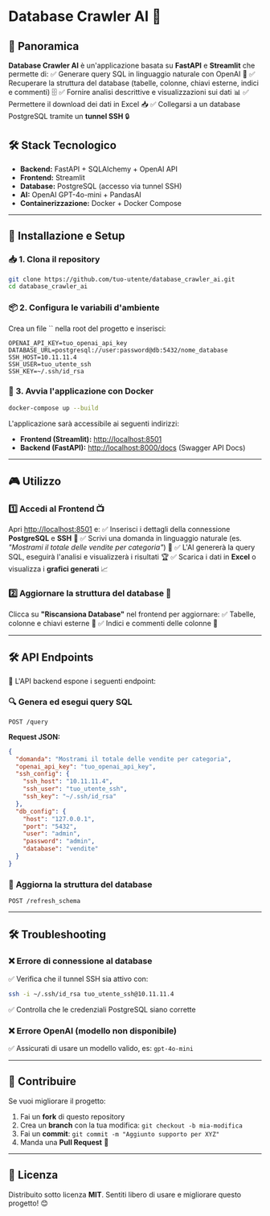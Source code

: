 # Database Crawler AI 🚀

## 📌 Panoramica

**Database Crawler AI** è un'applicazione basata su **FastAPI** e **Streamlit** che permette di: ✅ Generare query SQL in linguaggio naturale con OpenAI 🎯 ✅ Recuperare la struttura del database (tabelle, colonne, chiavi esterne, indici e commenti) 🗄️ ✅ Fornire analisi descrittive e visualizzazioni sui dati 📊 ✅ Permettere il download dei dati in Excel 📥 ✅ Collegarsi a un database PostgreSQL tramite un **tunnel SSH** 🔒

## 🛠️ Stack Tecnologico

- **Backend:** FastAPI + SQLAlchemy + OpenAI API
- **Frontend:** Streamlit
- **Database:** PostgreSQL (accesso via tunnel SSH)
- **AI:** OpenAI GPT-4o-mini + PandasAI
- **Containerizzazione:** Docker + Docker Compose

---

## 🚀 Installazione e Setup

### 📥 1. Clona il repository

```bash
git clone https://github.com/tuo-utente/database_crawler_ai.git
cd database_crawler_ai
```

### 📦 2. Configura le variabili d'ambiente

Crea un file `` nella root del progetto e inserisci:

```env
OPENAI_API_KEY=tuo_openai_api_key
DATABASE_URL=postgresql://user:password@db:5432/nome_database
SSH_HOST=10.11.11.4
SSH_USER=tuo_utente_ssh
SSH_KEY=~/.ssh/id_rsa
```

### 🐳 3. Avvia l'applicazione con Docker

```bash
docker-compose up --build
```

L'applicazione sarà accessibile ai seguenti indirizzi:

- **Frontend (Streamlit):** [http://localhost:8501](http://localhost:8501)
- **Backend (FastAPI):** [http://localhost:8000/docs](http://localhost:8000/docs) (Swagger API Docs)

---

## 🎮 Utilizzo

### 1️⃣ Accedi al Frontend 📺

Apri [http://localhost:8501](http://localhost:8501) e: ✅ Inserisci i dettagli della connessione **PostgreSQL** e **SSH** 🔐 ✅ Scrivi una domanda in linguaggio naturale (es. *"Mostrami il totale delle vendite per categoria"*) 📝 ✅ L'AI genererà la query SQL, eseguirà l'analisi e visualizzerà i risultati 🏆 ✅ Scarica i dati in **Excel** o visualizza i **grafici generati** 📈

### 2️⃣ Aggiornare la struttura del database 🔄

Clicca su **"Riscansiona Database"** nel frontend per aggiornare: ✅ Tabelle, colonne e chiavi esterne 🔗 ✅ Indici e commenti delle colonne 📌

---

## 🛠️ API Endpoints

📡 L'API backend espone i seguenti endpoint:

### 🔍 **Genera ed esegui query SQL**

```http
POST /query
```

**Request JSON:**

```json
{
  "domanda": "Mostrami il totale delle vendite per categoria",
  "openai_api_key": "tuo_openai_api_key",
  "ssh_config": {
    "ssh_host": "10.11.11.4",
    "ssh_user": "tuo_utente_ssh",
    "ssh_key": "~/.ssh/id_rsa"
  },
  "db_config": {
    "host": "127.0.0.1",
    "port": "5432",
    "user": "admin",
    "password": "admin",
    "database": "vendite"
  }
}
```

### 🔄 **Aggiorna la struttura del database**

```http
POST /refresh_schema
```

---

## 🛠️ Troubleshooting

### ❌ **Errore di connessione al database**

✅ Verifica che il tunnel SSH sia attivo con:

```bash
ssh -i ~/.ssh/id_rsa tuo_utente_ssh@10.11.11.4
```

✅ Controlla che le credenziali PostgreSQL siano corrette

### ❌ **Errore OpenAI (modello non disponibile)**

✅ Assicurati di usare un modello valido, es: `gpt-4o-mini`

---

## 🚀 Contribuire

Se vuoi migliorare il progetto:

1. Fai un **fork** di questo repository
2. Crea un **branch** con la tua modifica: `git checkout -b mia-modifica`
3. Fai un **commit**: `git commit -m "Aggiunto supporto per XYZ"`
4. Manda una **Pull Request** 🚀

---

## 📝 Licenza

Distribuito sotto licenza **MIT**. Sentiti libero di usare e migliorare questo progetto! 😊

